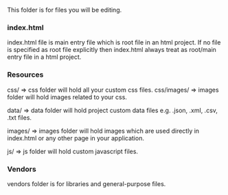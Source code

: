 This folder is for files you will be editing.

### index.html
index.html file is main entry file which is root file in an html project. If no file is specified as root file explicitly then index.html always treat as root/main entry file in a html project.

### Resources

css/ => css folder will hold all your custom css files.
css/images/ => images folder will hold images related to your css.

data/ => data folder will hold project custom data files e.g. .json, .xml, .csv, .txt files.

images/ => images folder will hold images which are used directly in index.html or any other page in your application.

js/ => js folder will hold custom javascript files.

### Vendors

vendors folder is for libraries and general-purpose files.
